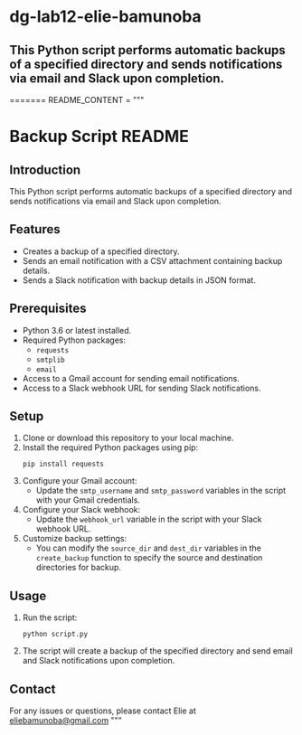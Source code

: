 # dg-lab12-elie-bamunoba
## This Python script performs automatic backups of a specified directory and sends notifications via email and Slack upon completion.
=======
README_CONTENT = """
# Backup Script README

## Introduction
This Python script performs automatic backups of a specified directory and sends notifications via email and Slack upon completion.

## Features
- Creates a backup of a specified directory.
- Sends an email notification with a CSV attachment containing backup details.
- Sends a Slack notification with backup details in JSON format.

## Prerequisites
- Python 3.6 or latest installed.
- Required Python packages:
  - `requests`
  - `smtplib`
  - `email`
- Access to a Gmail account for sending email notifications.
- Access to a Slack webhook URL for sending Slack notifications.

## Setup
1. Clone or download this repository to your local machine.
2. Install the required Python packages using pip:
     ```
     pip install requests
     ```
3. Configure your Gmail account:
   - Update the `smtp_username` and `smtp_password` variables in the script with your Gmail credentials.
4. Configure your Slack webhook:
   - Update the `webhook_url` variable in the script with your Slack webhook URL.
5. Customize backup settings:
   - You can modify the `source_dir` and `dest_dir` variables in the `create_backup` function to specify the source and destination directories for backup.

## Usage
1. Run the script:
     ```
     python script.py
     ```
2. The script will create a backup of the specified directory and send email and Slack notifications upon completion.

## Contact
For any issues or questions, please contact Elie at eliebamunoba@gmail.com
"""

